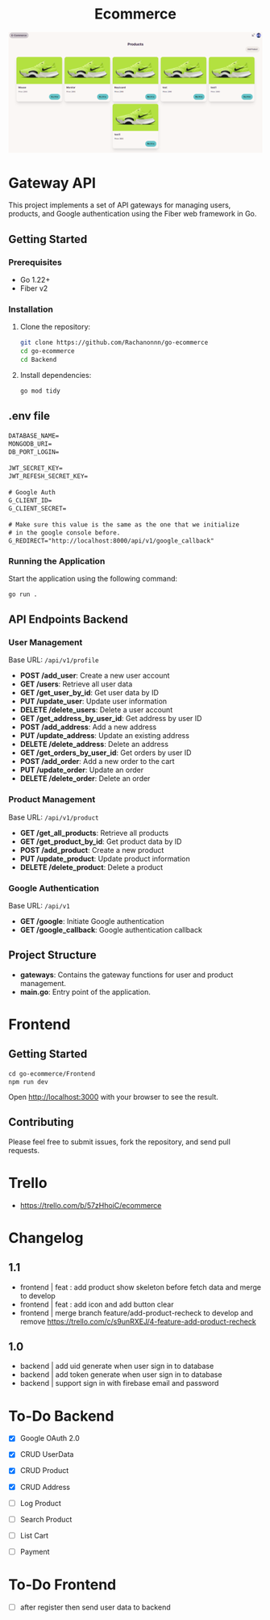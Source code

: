 <div align="center">

# Ecommerce

![alt text](example/image.png)

</div>


# Gateway API

This project implements a set of API gateways for managing users, products, and Google authentication using the Fiber web framework in Go.

## Getting Started

### Prerequisites

- Go 1.22+
- Fiber v2

### Installation

1. Clone the repository:
   ```sh
   git clone https://github.com/Rachanonnn/go-ecommerce
   cd go-ecommerce
   cd Backend
   ```

2. Install dependencies:
   ```sh
   go mod tidy
   ```

## .env file
```
DATABASE_NAME=
MONGODB_URI=
DB_PORT_LOGIN=

JWT_SECRET_KEY=
JWT_REFESH_SECRET_KEY=

# Google Auth
G_CLIENT_ID=
G_CLIENT_SECRET=

# Make sure this value is the same as the one that we initialize 
# in the google console before.
G_REDIRECT="http://localhost:8000/api/v1/google_callback"
```

### Running the Application

Start the application using the following command:
```sh
go run .
```

## API Endpoints Backend

### User Management

Base URL: `/api/v1/profile`

- **POST /add_user**: Create a new user account
- **GET /users**: Retrieve all user data
- **GET /get_user_by_id**: Get user data by ID
- **PUT /update_user**: Update user information
- **DELETE /delete_users**: Delete a user account
- **GET /get_address_by_user_id**: Get address by user ID
- **POST /add_address**: Add a new address
- **PUT /update_address**: Update an existing address
- **DELETE /delete_address**: Delete an address
- **GET /get_orders_by_user_id**: Get orders by user ID
- **POST /add_order**: Add a new order to the cart
- **PUT /update_order**: Update an order
- **DELETE /delete_order**: Delete an order

### Product Management

Base URL: `/api/v1/product`

- **GET /get_all_products**: Retrieve all products
- **GET /get_product_by_id**: Get product data by ID
- **POST /add_product**: Create a new product
- **PUT /update_product**: Update product information
- **DELETE /delete_product**: Delete a product

### Google Authentication

Base URL: `/api/v1`

- **GET /google**: Initiate Google authentication
- **GET /google_callback**: Google authentication callback

## Project Structure

- **gateways**: Contains the gateway functions for user and product management.
- **main.go**: Entry point of the application.

# Frontend

## Getting Started
```
cd go-ecommerce/Frontend
npm run dev
```

Open [http://localhost:3000](http://localhost:3000) with your browser to see the result.

## Contributing

Please feel free to submit issues, fork the repository, and send pull requests.

# Trello
- https://trello.com/b/57zHhoiC/ecommerce

# Changelog

## 1.1
- frontend | feat : add product show skeleton before fetch data and merge to develop
- frontend | feat : add icon and add button clear
- frontend | merge branch feature/add-product-recheck to develop and remove https://trello.com/c/s9unRXEJ/4-feature-add-product-recheck


## 1.0
- backend | add uid generate when user sign in to database
- backend | add token generate when user sign in to database
- backend | support sign in with firebase email and password

# To-Do Backend

- [x] Google OAuth 2.0

- [x] CRUD UserData

- [x] CRUD Product

- [x] CRUD Address

- [ ] Log Product

- [ ] Search Product

- [ ] List Cart

- [ ] Payment

# To-Do Frontend
- [ ] after register then send user data to backend
